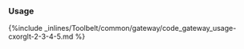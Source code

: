<!-- usedin: [ _legacy_docker/Toolbelt/gateway.md, _maestro/Toolbelt/gateway.md, _node/toolbelt/gateway.md, _rails/Toolbelt/gateway.md] -->


### Usage

{%include _inlines/Toolbelt/common/gateway/code_gateway_usage-cxorglt-2-3-4-5.md %}
